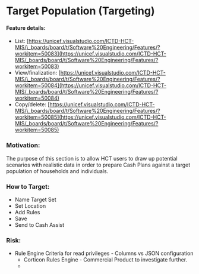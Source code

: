 # Target Population \(Targeting\)

#### **Feature details:** 

* List: [https://unicef.visualstudio.com/ICTD-HCT-MIS/\_boards/board/t/Software%20Engineering/Features/?workitem=50083](https://unicef.visualstudio.com/ICTD-HCT-MIS/_boards/board/t/Software%20Engineering/Features/?workitem=50083)
* View/finalization: [https://unicef.visualstudio.com/ICTD-HCT-MIS/\_boards/board/t/Software%20Engineering/Features/?workitem=50084](https://unicef.visualstudio.com/ICTD-HCT-MIS/_boards/board/t/Software%20Engineering/Features/?workitem=50084)
* Copy/delete: [https://unicef.visualstudio.com/ICTD-HCT-MIS/\_boards/board/t/Software%20Engineering/Features/?workitem=50085](https://unicef.visualstudio.com/ICTD-HCT-MIS/_boards/board/t/Software%20Engineering/Features/?workitem=50085)

### Motivation:

The purpose of this section is to allow HCT users to draw up potential scenarios with realistic data in order to prepare Cash Plans against a target population of households and individuals. 

### How to Target:

* Name Target Set
* Set Location
* Add Rules
* Save
* Send to Cash Assist

### Risk:

* Rule Engine Criteria for read privileges - Columns vs JSON configuration
  * Corticon Rules Engine - Commercial Product to investigate further. 
  * 

